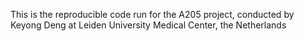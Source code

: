 This is the reproducible code run for the A205 project, conducted by Keyong Deng at Leiden University Medical Center, the Netherlands

